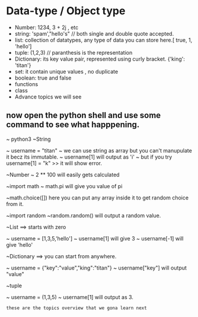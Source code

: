 # Data-type / Object type

- Number: 1234, 3 + 2j , etc
- string: 'spam',"hello's" // both single and double quote accepted.
- list: collection of datatypes, any type of data you can store here.[ true, 1, 'hello']
- tuple: (1,2,3) // paranthesis is the representation
- Dictionary: its key value pair, represented using curly bracket. {'king': 'titan'}
- set: it contain unique values , no duplicate 
- boolean: true and false
- functions
- class
- Advance topics we will see

## now open the python shell and use some command to see what happpening.

~ python3
~String

~ username = "titan"
~ we can use string as array but you can't manupulate it becz its immutable.
~ username[1] will output as 'i'
~ but if you try username[1] = "k" >> it will show error.


~Number
~ 2 ** 100 will easily gets calculated

~import math
~ math.pi will give you value of pi

~math.choice([]) here you can put any array inside it to get random choice from it.

~import random
~random.random() will output a random value.


~List ==> starts with zero

~ username = [1,3,5,'hello']
~ username[1] will give 3
~ username[-1] will give 'hello'



~Dictionary ==> you can start from anywhere.

~ username = {"key":"value","king":"titan"}
~ username["key"] will output "value" 


~tuple 

~ username = (1,3,5)
~ username[1] will output as 3.

` these are the topics overview that we gona learn next `

